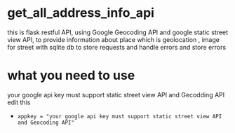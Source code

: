 # get_all_address_info_api
this is flask restful API, using Google Geocoding API and google static street view API, to provide information about place which is geolocation , image for street with sqlite db to store requests and handle errors and store errors 


# what you need to use

your google api key must support static street view API and Gecodding API
edit this  
* ```appkey = "your google api key must support static street view API and Geocoding API"```
